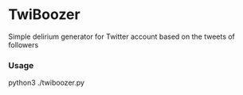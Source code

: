 # TwiBoozer #

Simple delirium generator for Twitter account based on the tweets of followers

### Usage ###

python3 ./twiboozer.py

